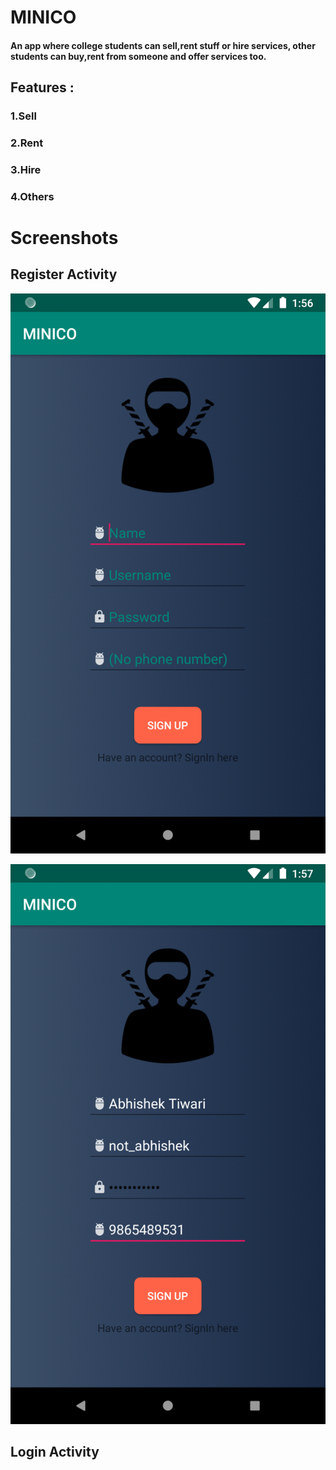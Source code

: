# MINICO
#### An app where college students can sell,rent stuff or hire services, other students can buy,rent from someone and offer services too.
## Features :
### 1.Sell 
### 2.Rent
### 3.Hire 
### 4.Others 

# Screenshots

## Register Activity

![Alt text](/Screenshots/register1.png?raw=true "Register 1")  <!-- .element height="50%" width="50%" -->

![Alt text](/Screenshots/register2.png?raw=true "Register 2")

## Login Activity
